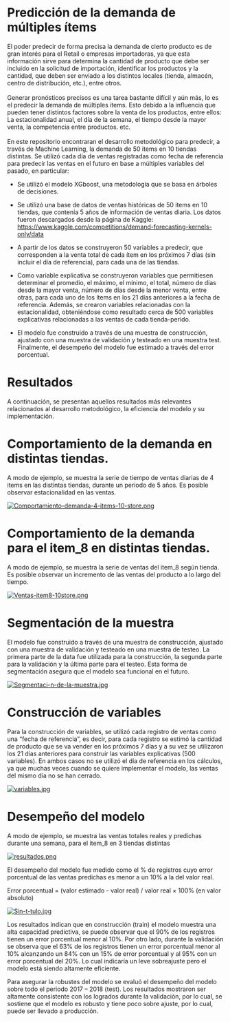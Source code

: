 # Predicción de la demanda de múltiples ítems

El poder predecir de forma precisa la demanda de cierto producto es de gran interés para el Retail o empresas importadoras, ya que esta información sirve para determina la cantidad de producto que debe ser incluido en la solicitud de importación, identificar los productos y la cantidad, que deben ser enviado a los distintos locales (tienda, almacén, centro de distribución, etc.), entre otros.\
\
Generar pronósticos precisos es una tarea bastante difícil y aún más, lo es el predecir la demanda de múltiples ítems.  Esto debido a la influencia que pueden tener distintos factores sobre la venta de los productos, entre ellos: La estacionalidad anual, el día de la semana, el tiempo desde la mayor venta, la competencia entre productos. etc.\
\
En este repositorio encontraran el desarrollo metodológico para predecir, a través de Machine Learning, la demanda de 50 items en 10 tiendas distintas. Se utilizó cada día de ventas registradas como fecha de referencia para predecir las ventas en el futuro en base a múltiples variables del pasado, en particular:

* Se utilizó el modelo XGboost, una metodología que se basa en árboles de decisiones.

* Se utilizó una base de datos de ventas históricas de 50 items en 10 tiendas, que contenía 5 años de información de ventas diaria. Los datos fueron descargados desde la página de Kaggle: 
https://www.kaggle.com/competitions/demand-forecasting-kernels-only/data

* A partir de los datos se construyeron 50 variables a predecir, que corresponden a la venta total de cada ítem en los próximos 7 días (sin incluir el día de referencia), para cada una de las tiendas.

* Como variable explicativa se construyeron variables que permitiesen determinar el promedio, el máximo, el mínimo, el total, número de días desde la mayor venta, número de días desde la menor venta, entre otras, para cada uno de los ítems en los 21 días anteriores a la fecha de referencia. Además, se crearon variables relacionadas con la estacionalidad, obteniéndose como resultado cerca de 500 variables explicativas relacionadas a las ventas de cada tienda-perido.

* El modelo fue construido a través de una muestra de construcción, ajustado con una muestra de validación y testeado en una muestra test. Finalmente, el desempeño del modelo fue estimado a través del error porcentual. 

# Resultados
A continuación, se presentan aquellos resultados más relevantes relacionados al desarrollo metodológico, la eficiencia del modelo y su implementación.

# Comportamiento de la demanda en distintas tiendas.
A modo de ejemplo, se muestra la serie de tiempo de ventas diarias de 4 items en las distintas tiendas, durante un periodo de 5 años. Es posible observar estacionalidad en las ventas.

[![Comportamiento-demanda-4-items-10-store.png](https://i.postimg.cc/N0DNbKYr/Comportamiento-demanda-4-items-10-store.png)](https://postimg.cc/3yyCxJkK)

#  Comportamiento de la demanda para el item_8 en distintas tiendas.
A modo de ejemplo, se muestra la serie de ventas del item_8 según tienda. Es posible observar un incremento de las ventas del producto a lo largo del tiempo.

[![Ventas-item8-10store.png](https://i.postimg.cc/43CVpBVL/Ventas-item8-10store.png)](https://postimg.cc/MnDnS0sV)

# Segmentación de la muestra
El modelo fue construido a través de una muestra de construcción, ajustado con una muestra de validación y testeado en una muestra de testeo.  La primera parte de la data fue utilizada para la construcción, la segunda parte para la validación y la última parte para el testeo. Esta forma de segmentación asegura que el modelo sea funcional en el futuro.

[![Segmentaci-n-de-la-muestra.jpg](https://i.postimg.cc/NFF6KBjH/Segmentaci-n-de-la-muestra.jpg)](https://postimg.cc/kRr6Zr8J)

# Construcción de variables
Para la construcción de variables, se utilizó cada registro de ventas como una “fecha de referencia”, es decir, para cada registro se estimó la cantidad de producto que se va vender en los próximos 7 días y a su vez se utilizaron los 21 días anteriores para construir las variables explicativas (500 variables). En ambos casos no se utilizó el día de referencia en los cálculos, ya que muchas veces cuando se quiere implementar el modelo, las ventas del mismo día no se han cerrado.

[![variables.jpg](https://i.postimg.cc/kXbrvSfh/variables.jpg)](https://postimg.cc/56bkxXcw)

# Desempeño del modelo

A modo de ejemplo, se muestra las ventas totales reales y predichas durante una semana, para el item_8 en 3 tiendas distintas

[![resultados.png](https://i.postimg.cc/J0hhmh49/resultados.png)](https://postimg.cc/dkzFjwCB)

El desempeño del modelo fue medido como el % de registros cuyo error porcentual de las ventas predichas es menor a un 10% a la del valor real.
 
Error porcentual = (valor estimado - valor real) / valor real × 100% (en valor absoluto)

[![Sin-t-tulo.jpg](https://i.postimg.cc/HW943vyK/Sin-t-tulo.jpg)](https://postimg.cc/z33gGjpS)

Los resultados indican que en construcción (train) el modelo muestra una alta capacidad predictiva, se puede observar que el 90% de los registros tienen un error porcentual menor al 10%. Por otro lado, durante la validación se observa que el 63% de los registros tienen un error porcentual menor al 10% alcanzando un 84% con un 15% de error porcentual y al 95% con un error porcentual del 20%. Lo cual indicaría un leve sobreajuste pero el modelo está siendo altamente eficiente.

Para asegurar la robustes del modelo se evaluó el desempeño del modelo sobre todo el periodo 2017 – 2018 (test). Los resultados mostraron ser altamente consistente con los logrados durante la validación, por lo cual, se sostiene que el modelo es robusto y tiene poco sobre ajuste, por lo cual, puede ser llevado a producción.

